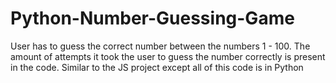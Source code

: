 # Python-Number-Guessing-Game
User has to guess the correct number between the numbers 1 - 100. The amount of attempts it took the user to guess the number correctly is present in the code. Similar to the JS project except all of this code is in Python
